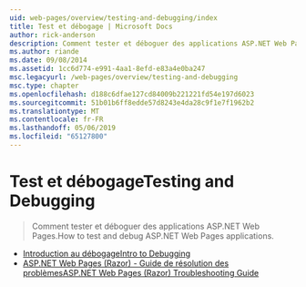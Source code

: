 ```yaml
---
uid: web-pages/overview/testing-and-debugging/index
title: Test et débogage | Microsoft Docs
author: rick-anderson
description: Comment tester et déboguer des applications ASP.NET Web Pages.
ms.author: riande
ms.date: 09/08/2014
ms.assetid: 1cc6d774-e991-4aa1-8efd-e83a4e0ba247
msc.legacyurl: /web-pages/overview/testing-and-debugging
msc.type: chapter
ms.openlocfilehash: d188c6dfae127cd84009b221221fd54e197d6023
ms.sourcegitcommit: 51b01b6ff8edde57d8243e4da28c9f1e7f1962b2
ms.translationtype: MT
ms.contentlocale: fr-FR
ms.lasthandoff: 05/06/2019
ms.locfileid: "65127800"
---
```

# <a name="testing-and-debugging"></a><span data-ttu-id="7f164-103">Test et débogage</span><span class="sxs-lookup"><span data-stu-id="7f164-103">Testing and Debugging</span></span>

> <span data-ttu-id="7f164-104">Comment tester et déboguer des applications ASP.NET Web Pages.</span><span class="sxs-lookup"><span data-stu-id="7f164-104">How to test and debug ASP.NET Web Pages applications.</span></span>

- [<span data-ttu-id="7f164-105">Introduction au débogage</span><span class="sxs-lookup"><span data-stu-id="7f164-105">Intro to Debugging</span></span>](introduction-to-debugging.md)
- [<span data-ttu-id="7f164-106">ASP.NET Web Pages (Razor) - Guide de résolution des problèmes</span><span class="sxs-lookup"><span data-stu-id="7f164-106">ASP.NET Web Pages (Razor) Troubleshooting Guide</span></span>](aspnet-web-pages-razor-troubleshooting-guide.md)
